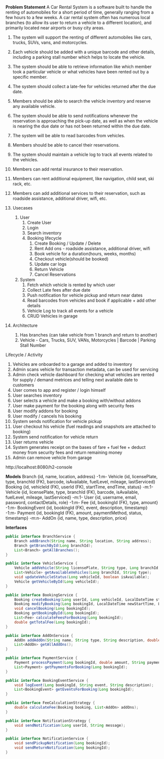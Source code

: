 **Problem Statement**
A Car Rental System is a software built to handle the renting of automobiles for a short period of time, generally ranging from a few hours to a few weeks. A car rental system often has numerous local branches (to allow its user to return a vehicle to a different location), and primarily located near airports or busy city areas.
1. The system will support the renting of different automobiles like cars, trucks, SUVs, vans, and motorcycles.
2. Each vehicle should be added with a unique barcode and other details, including a parking stall number which helps to locate the vehicle.
3. The system should be able to retrieve information like which member took a particular vehicle or what vehicles have been rented out by a specific member.
4. The system should collect a late-fee for vehicles returned after the due date.
5. Members should be able to search the vehicle inventory and reserve any available vehicle.
6. The system should be able to send notifications whenever the reservation is approaching the pick-up date, as well as when the vehicle is nearing the due date or has not been returned within the due date.
7. The system will be able to read barcodes from vehicles.
8. Members should be able to cancel their reservations.
9. The system should maintain a vehicle log to track all events related to the vehicles.
10. Members can add rental insurance to their reservation.
11. Members can rent additional equipment, like navigation, child seat, ski rack, etc.
12. Members can add additional services to their reservation, such as roadside assistance, additional driver, wifi, etc.

1. Usecases
    1. User
        1. Create User
        2. Login
        3. Search inventory
        4. Booking lifecycle
            1. Create Booking / Update / Delete
            2. Rent Add ons - roadside assistance, additional driver, wifi
            3. Book vehicle for a duration(hours, weeks, months)
            4. Checkout vehicle(should be booked)
            5. Update car logs
            6. Return Vehicle
            7. Cancel Reservations
    2. System
        1. Fetch which vehicle is rented by which user
        2. Collect Late fees after due date
        3. Push notification for vehicle pickup and return near dates
        4. Read barcodes from vehicles and book if applicable + add other details
        5. Vehicle Log to track all events for a vehicle
        6. CRUD Vehicles in garage
2. Architecture
    1. Has branches (can take vehicle from 1 branch and return to another)
    2. Vehicle - Cars, Trucks, SUV, VANs, Motorcycles | Barcode | Parking Stall Number

Lifecycle / Activity
1. Vehicles are onboarded to a garage and added to inventory
2. Admin scans vehicle for transaction metadata, can be used for servicing
3. Admin check vehicle dashboard for checking what vehicles are rented for supply / demand metrices and telling next available date to customers
4. User comes to app and register / login himself
5. User searches inventory
6. User selects a vehicle and make a booking with/without addons
1. User make payment for the booking along with security fees
7. User modify addons for booking
8. User modify / cancels his booking
9. System sends notification for vehicle pickup
10. User checkout his vehicle (fuel readings and snapshots are attached to booking)
11. System send notification for vehicle return
12. User returns vehicle
13. System generates receipt on the bases of fare + fuel fee + deduct money from security fees and return remaining money
14. Admin can remove vehicle from garage

http://localhost:8080/h2-console

**Models**
Branch {id, name, location, address} -1:m- Vehicle {id, licensePlate, type, branchId (FK), barcode, isAvailable, fuelLevel, mileage, lastServiced}
Booking {id, vehicleId (FK), userId (FK), startTime, endTime, status}
		-m:1- Vehicle {id, licensePlate, type, branchId (FK), barcode, isAvailable, fuelLevel, mileage, lastServiced}
        -m:1- User {id, username, email, password, contactDetails, role}
        -1:m- Fee {id, bookingId (FK), type, amount}
		-1:m- BookingEvent {id, bookingId (FK), event, description, timestamp}
		-1:m- Payment {id, bookingId (FK), amount, paymentMethod, status, timestamp}
        -m:n- AddOn {id, name, type, description, price}

**Interfaces**
```java
public interface BranchService { 
    Branch addBranch(String name, String location, String address);
    Branch getBranchById(Long branchId);
    List<Branch> getAllBranches();
}

public interface VehicleService { 
    Vehicle addVehicle(String licensePlate, String type, Long branchId, String barcode);
    List<Vehicle> getAvailableVehicles(Long branchId, String type);
    void updateVehicleStatus(Long vehicleId, boolean isAvailable);
    Vehicle getVehicleById(Long vehicleId);
}

public interface BookingService { 
    Booking createBooking(Long userId, Long vehicleId, LocalDateTime startTime, LocalDateTime endTime, List<Long> addOnIds);
    Booking modifyBooking(Long bookingId, LocalDateTime newStartTime, LocalDateTime newEndTime, List<Long> addOnIds);
    void cancelBooking(Long bookingId);
    Booking getBookingById(Long bookingId);
    List<Fee> calculateFeesForBooking(Long bookingId);
    double getTotalFee(Long bookingId);
}

public interface AddOnService { 
    AddOn addAddOn(String name, String type, String description, double price);
    List<AddOn> getAllAddOns();
}

public interface PaymentService { 
    Payment processPayment(Long bookingId, double amount, String paymentMethod);
    List<Payment> getPaymentsForBooking(Long bookingId);
}

public interface BookingEventService { 
    void logEvent(Long bookingId, String event, String description);
    List<BookingEvent> getEventsForBooking(Long bookingId);
}

public interface FeeCalculationStrategy { 
    double calculateFee(Booking booking, List<AddOn> addOns);
}

public interface NotificationStrategy { 
    void sendNotification(Long userId, String message);
}

public interface NotificationService { 
    void sendPickupNotification(Long bookingId);
    void sendReturnNotification(Long bookingId);
}
```

